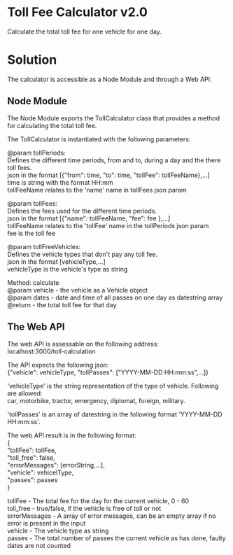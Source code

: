 # Toll Fee Calculator v2.0

Calculate the total toll fee for one vehicle for one day.

# Solution

The calculator is accessible as a Node Module and through a Web API.

## Node Module

The Node Module exports the TollCalculator class that provides a method for calculating the total toll fee.<br/>

The TollCalculator is instantiated with the following parameters:<br/>

@param tollPeriods:<br/>
Defines the different time periods, from and to, during a day and the there toll fees.<br/>
json in the format [{"from": time, "to": time, "tollFee": tollFeeName},...]<br/>
time is string with the format HH:mm<br/>
tollFeeName relates to the 'name' name in tollFees json param<br/>

@param tollFees:<br/>
Defines the fees used for the different time periods.<br/>
json in the format [{"name": tollFeeName, "fee": fee },...]<br/>
tollFeeName relates to the 'tollFee' name in the tollPeriods json param<br/>
fee is the toll fee<br/>

@param tollFreeVehicles:<br/>
Defines the vehicle types that don't pay any toll fee.<br/>
json in the format [vehicleType,...]<br/>
vehicleType is the vehicle's type as string<br/>

Method: calculate<br/>
@param vehicle - the vehicle as a Vehicle object<br/>
@param dates - date and time of all passes on one day as datestring array<br/>
@return - the total toll fee for that day<br/>

## The Web API

The web API is assessable on the following address:<br/>
localhost:3000/toll-calculation<br/>

The API expects the following json:<br/>
{"vehicle": vehicleType, "tollPasses": ["YYYY-MM-DD HH:mm:ss",...]}

'vehicleType' is the string representation of the type of vehicle. Following are allowed:<br/>
car, motorbike, tractor, emergency, diplomat, foreign, military.<br/>

'tollPasses' is an array of datestring in the following format 'YYYY-MM-DD HH:mm:ss'.<br/>

The web API result is in the following format:<br/>
{<br/>
"tollFee": tollFee,<br/>
"toll_free": false,<br/>
"errorMessages": [errorString,...],<br/>
"vehicle": vehicelType,<br/>
"passes": passes<br/>
}<br/>

tollFee - The total fee for the day for the current vehicle, 0 - 60<br/>
toll_free - true/false, if the vehicle is free of toll or not<br/>
errorMessages - A array of error messages, can be an empty array if no error is present in the input<br/>
vehicle - The vehicle type as string<br/>
passes - The total number of passes the current vehicle as has done, faulty dates are not counted<br/>